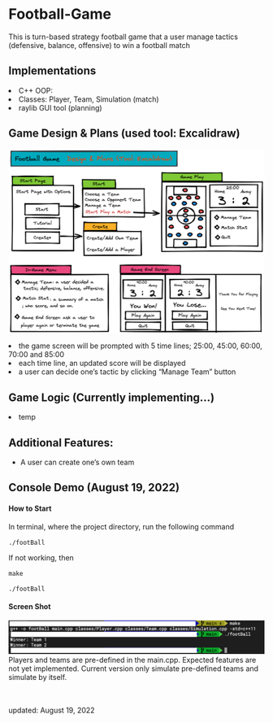 # Football-Game

<p>
This is turn-based strategy football game that a user manage tactics (defensive, balance, offensive) to win a football match
</p>

<h2>Implementations</h2>
<li>C++ OOP: </li>
<li>Classes: Player, Team, Simulation (match)</li>
<li>raylib GUI tool (planning)</li>

<h2>Game Design & Plans (used tool: Excalidraw)</h2>

![demo](src/img/gamePlan.png)
<li>the game screen will be prompted with 5 time lines; 25:00, 45:00, 60:00, 70:00 and 85:00</li>
<li>each time line, an updated score will be displayed</li>
<li>a user can decide one’s tactic by clicking “Manage Team” button</li>

<h2>Game Logic (Currently implementing…)</h2>
<li>temp</li>

<h2>Additional Features:</h2>
<ul>
<li>A user can create one’s own team</li>
</ul>

<h2>Console Demo (August 19, 2022)</h2>
<h4>How to Start</h4>
In terminal, where the project directory, run the following command
<pre><code>./footBall</code></pre>
If not working, then
<pre><code>make</code></pre>
<pre><code>./footBall</code></pre>

<h4>Screen Shot </h4>

![demo](src/img/first.png)
Players and teams are pre-defined in the main.cpp.
Expected features are not yet implemented.
Current version only simulate pre-defined teams and simulate by itself.


<br><br>
updated: August 19, 2022
